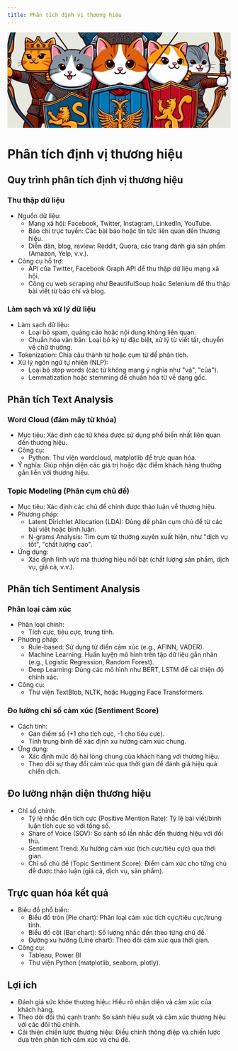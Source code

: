 ```yaml
---
title: Phân tích định vị thương hiệu
---
```

![](/img/blog/20240815_1_cover.jpg)
# Phân tích định vị thương hiệu

## Quy trình phân tích định vị thương hiệu
### Thu thập dữ liệu
- Nguồn dữ liệu:
    - Mạng xã hội: Facebook, Twitter, Instagram, LinkedIn, YouTube.
    - Báo chí trực tuyến: Các bài báo hoặc tin tức liên quan đến thương hiệu.
    - Diễn đàn, blog, review: Reddit, Quora, các trang đánh giá sản phẩm (Amazon, Yelp, v.v.).
- Công cụ hỗ trợ:
    - API của Twitter, Facebook Graph API để thu thập dữ liệu mạng xã hội.
    - Công cụ web scraping như BeautifulSoup hoặc Selenium để thu thập bài viết từ báo chí và blog.
### Làm sạch và xử lý dữ liệu
- Làm sạch dữ liệu:
    - Loại bỏ spam, quảng cáo hoặc nội dung không liên quan.
    - Chuẩn hóa văn bản: Loại bỏ ký tự đặc biệt, xử lý từ viết tắt, chuyển về chữ thường.
- Tokenization: Chia câu thành từ hoặc cụm từ để phân tích.
- Xử lý ngôn ngữ tự nhiên (NLP):
    - Loại bỏ stop words (các từ không mang ý nghĩa như "và", "của").
    - Lemmatization hoặc stemming để chuẩn hóa từ về dạng gốc.
## Phân tích Text Analysis
### Word Cloud (đám mây từ khóa)
- Mục tiêu: Xác định các từ khóa được sử dụng phổ biến nhất liên quan đến thương hiệu.
- Công cụ:
    - Python: Thư viện wordcloud, matplotlib để trực quan hóa.
- Ý nghĩa: Giúp nhận diện các giá trị hoặc đặc điểm khách hàng thường gắn liền với thương hiệu.
### Topic Modeling (Phân cụm chủ đề)
- Mục tiêu: Xác định các chủ đề chính được thảo luận về thương hiệu.
- Phương pháp:
    - Latent Dirichlet Allocation (LDA): Dùng để phân cụm chủ đề từ các bài viết hoặc bình luận.
    - N-grams Analysis: Tìm cụm từ thường xuyên xuất hiện, như "dịch vụ tốt", "chất lượng cao".
- Ứng dụng:
    - Xác định lĩnh vực mà thương hiệu nổi bật (chất lượng sản phẩm, dịch vụ, giá cả, v.v.).
## Phân tích Sentiment Analysis
### Phân loại cảm xúc
- Phân loại chính:
    - Tích cực, tiêu cực, trung tính.
- Phương pháp:
    - Rule-based: Sử dụng từ điển cảm xúc (e.g., AFINN, VADER).
    - Machine Learning: Huấn luyện mô hình trên tập dữ liệu gắn nhãn (e.g., Logistic Regression, Random Forest).
    - Deep Learning: Dùng các mô hình như BERT, LSTM để cải thiện độ chính xác.
- Công cụ:
    - Thư viện TextBlob, NLTK, hoặc Hugging Face Transformers.
### Đo lường chỉ số cảm xúc (Sentiment Score)
- Cách tính:
    - Gán điểm số (+1 cho tích cực, -1 cho tiêu cực).
    - Tính trung bình để xác định xu hướng cảm xúc chung.
- Ứng dụng:
    - Xác định mức độ hài lòng chung của khách hàng với thương hiệu.
    - Theo dõi sự thay đổi cảm xúc qua thời gian để đánh giá hiệu quả chiến dịch.
## Đo lường nhận diện thương hiệu
- Chỉ số chính:
    - Tỷ lệ nhắc đến tích cực (Positive Mention Rate): Tỷ lệ bài viết/bình luận tích cực so với tổng số.
    - Share of Voice (SOV): So sánh số lần nhắc đến thương hiệu với đối thủ.
    - Sentiment Trend: Xu hướng cảm xúc (tích cực/tiêu cực) qua thời gian.
    - Chỉ số chủ đề (Topic Sentiment Score): Điểm cảm xúc cho từng chủ đề được thảo luận (giá cả, dịch vụ, sản phẩm).
## Trực quan hóa kết quả
- Biểu đồ phổ biến:
    - Biểu đồ tròn (Pie chart): Phân loại cảm xúc tích cực/tiêu cực/trung tính.
    - Biểu đồ cột (Bar chart): Số lượng nhắc đến theo từng chủ đề.
    - Đường xu hướng (Line chart): Theo dõi cảm xúc qua thời gian.
- Công cụ:
    - Tableau, Power BI
    - Thư viện Python (matplotlib, seaborn, plotly).
## Lợi ích
- Đánh giá sức khỏe thương hiệu: Hiểu rõ nhận diện và cảm xúc của khách hàng.
- Theo dõi đối thủ cạnh tranh: So sánh hiệu suất và cảm xúc thương hiệu với các đối thủ chính.
- Cải thiện chiến lược thương hiệu: Điều chỉnh thông điệp và chiến lược dựa trên phân tích cảm xúc và chủ đề.
